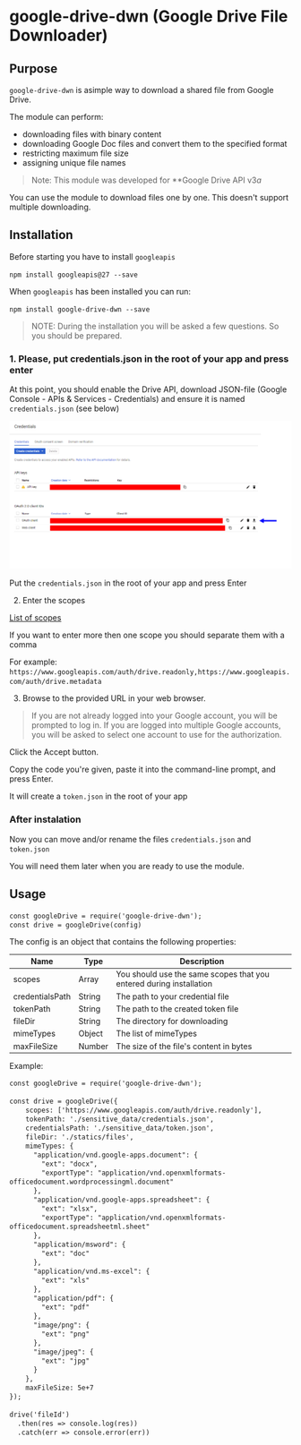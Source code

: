 # google-drive-dwn (Google Drive File Downloader)

## Purpose

`google-drive-dwn` is asimple way to download a shared file from Google Drive.

The module can perform:

* downloading files with binary content
* downloading Google Doc files and convert them to the specified format
* restricting maximum file size
* assigning unique file names

> Note: This module was developed for **Google Drive API v3*a*

You can use the module to download files one by one. This doesn't support multiple downloading.

## Installation

Before starting you have to install `googleapis`

`npm install googleapis@27 --save`

When `googleapis` has been installed you can run: 

`npm install google-drive-dwn --save`

> NOTE: During the installation you will be asked a few questions. So you should be prepared.

### 1. Please, put credentials.json in the root of your app and press enter

At this point, you should enable the Drive API, download JSON-file (Google Console - APIs & Services - Credentials) and ensure it is named `credentials.json` (see below)

![Credentials](r1.png)

Put the `credentials.json` in the root of your app and press Enter

2. Enter the scopes

[List of scopes](https://developers.google.com/drive/api/v3/about-auth)

If you want to enter more then one scope you should separate them with a comma

For example: `https://www.googleapis.com/auth/drive.readonly,https://www.googleapis.com/auth/drive.metadata`

3. Browse to the provided URL in your web browser.

> If you are not already logged into your Google account, you will be prompted to log in. If you are logged into multiple Google accounts, you will be asked to select one account to use for the authorization.

Click the Accept button.

Copy the code you're given, paste it into the command-line prompt, and press Enter.

It will create a `token.json` in the root of your app

### After instalation

Now you can move and/or rename the files `credentials.json` and `token.json`

You will need them later when you are ready to use the module.

## Usage

```
const googleDrive = require('google-drive-dwn');
const drive = googleDrive(config)
```
The config is an object that contains the following properties: 

| Name | Type | Description |
| --- | --- | --- |
| scopes| Array| You should use the same scopes that you entered during installation |
| credentialsPath| String | The path to your credential file |
| tokenPath| String | The path to the created token file |
| fileDir| String | The directory for downloading |
| mimeTypes| Object | The list of mimeTypes |
| maxFileSize| Number | The size of the file's content in bytes |

Example: 
```
const googleDrive = require('google-drive-dwn');

const drive = googleDrive({
    scopes: ['https://www.googleapis.com/auth/drive.readonly'],
    tokenPath: './sensitive_data/credentials.json',
    credentialsPath: './sensitive_data/token.json',
    fileDir: './statics/files',
    mimeTypes: {
      "application/vnd.google-apps.document": {
        "ext": "docx",
        "exportType": "application/vnd.openxmlformats-officedocument.wordprocessingml.document"
      },
      "application/vnd.google-apps.spreadsheet": {
        "ext": "xlsx",
        "exportType": "application/vnd.openxmlformats-officedocument.spreadsheetml.sheet"
      },
      "application/msword": {
        "ext": "doc"
      },
      "application/vnd.ms-excel": {
        "ext": "xls"
      },
      "application/pdf": {
        "ext": "pdf"
      },
      "image/png": {
        "ext": "png"
      },
      "image/jpeg": {
        "ext": "jpg"
      }
    },
    maxFileSize: 5e+7
});

drive('fileId')
  .then(res => console.log(res))
  .catch(err => console.error(err))

```

